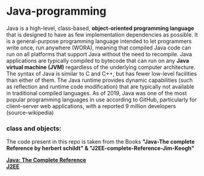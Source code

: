 # Java-programming

Java is a high-level, class-based, <b>object-oriented programming language</b> that is designed to have as few implementation dependencies as possible. It is a general-purpose programming language intended to let programmers write once, run anywhere (WORA), meaning that compiled Java code can run on all platforms that support Java without the need to recompile. Java applications are typically compiled to bytecode that can run on any <b>Java virtual machine (JVM)</b> regardless of the underlying computer architecture. The syntax of Java is similar to C and C++, but has fewer low-level facilities than either of them. The Java runtime provides dynamic capabilities (such as reflection and runtime code modification) that are typically not available in traditional compiled languages. As of 2019, Java was one of the most popular programming languages in use according to GitHub, particularly for client–server web applications, with a reported 9 million developers (source-wikipedia)

<h3>class and objects:</h3>




























<p> The code present in this repo is taken from the Books <b>"Java-The complete Reference by herbert schildt"<b> & <b>"J2EE-complete-Reference-Jim-Keogh"<b> <p>
  <a href="https://www.amazon.in/Java-Complete-Reference-Herbert-Schildt/dp/9339212096">Java: The Complete Reference</a>
  <br>
  <a href="https://www.amazon.in/J2EE-complete-Reference-Jim-Keogh/dp/0070529124">J2EE</a>

  
